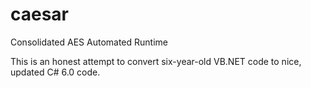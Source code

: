 # caesar
Consolidated AES Automated Runtime

This is an honest attempt to convert six-year-old VB.NET code to nice, updated C# 6.0 code.
